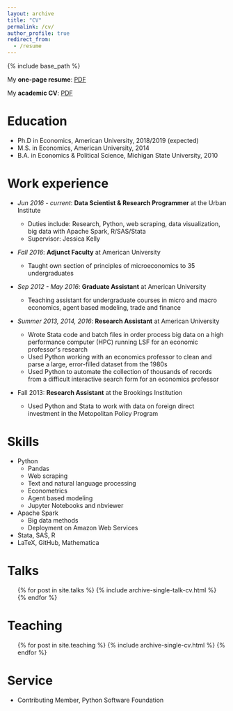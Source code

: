 ```yaml
---
layout: archive
title: "CV"
permalink: /cv/
author_profile: true
redirect_from:
  - /resume
---
```


{% include base_path %}

My **one-page resume**: [PDF](http://levyjeff.github.io/files/Levy_CV_brief.pdf) 

My **academic CV**: [PDF](http://levyjeff.github.io/files/Levy_CV_academic.pdf) 

Education
======
* Ph.D in Economics, American University, 2018/2019 (expected)
* M.S. in Economics, American University, 2014
* B.A. in Economics & Political Science, Michigan State University, 2010

Work experience
======
* *Jun 2016 - current*: **Data Scientist & Research Programmer** at the Urban Institute
  * Duties include: Research, Python, web scraping, data visualization, big data with Apache Spark, R/SAS/Stata
  * Supervisor: Jessica Kelly

* *Fall 2016*: **Adjunct Faculty** at American University
  * Taught own section of principles of microeconomics to 35 undergraduates
  
* *Sep 2012 - May 2016*: **Graduate Assistant** at American University
  * Teaching assistant for undergraduate courses in micro and macro economics, agent based modeling, trade and finance
  
* *Summer 2013, 2014, 2016*: **Research Assistant** at American University
  * Wrote Stata code and batch files in order process big data on a high performance computer (HPC) running LSF for an economic professor's research
  * Used Python working with an economics professor to clean and parse a large, error-filled dataset from the 1980s
  * Used Python to automate the collection of thousands of records from a difficult interactive search form for an economics professor
  
* Fall 2013: **Research Assistant** at the Brookings Institution
  * Used Python and Stata to work with data on foreign direct investment in the Metopolitan Policy Program
  
Skills
======
* Python
  * Pandas
  * Web scraping
  * Text and natural language processing
  * Econometrics
  * Agent based modeling
  * Jupyter Notebooks and nbviewer
* Apache Spark
  * Big data methods
  * Deployment on Amazon Web Services
* Stata, SAS, R
* LaTeX, GitHub, Mathematica

Talks
======
  <ul>{% for post in site.talks %}
    {% include archive-single-talk-cv.html %}
  {% endfor %}</ul>
  
Teaching
======
  <ul>{% for post in site.teaching %}
    {% include archive-single-cv.html %}
  {% endfor %}</ul>
  
Service
======
* Contributing Member, Python Software Foundation
